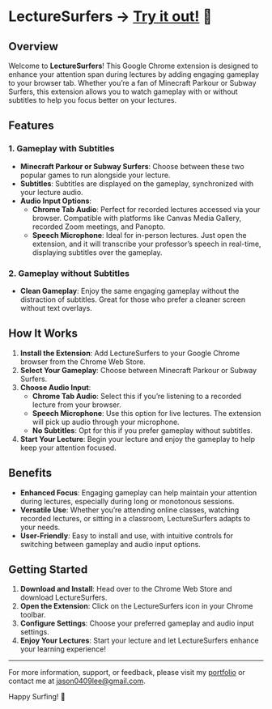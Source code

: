 # LectureSurfers -> [Try it out!](https://chromewebstore.google.com/detail/lecturesurfers/gpenhfhlcpemdkjacaompcedbcknjiko) 🌊

## Overview

Welcome to **LectureSurfers**! This Google Chrome extension is designed to enhance your attention span during lectures by adding engaging gameplay to your browser tab. Whether you’re a fan of Minecraft Parkour or Subway Surfers, this extension allows you to watch gameplay with or without subtitles to help you focus better on your lectures.

## Features

### 1. Gameplay with Subtitles
- **Minecraft Parkour or Subway Surfers**: Choose between these two popular games to run alongside your lecture.
- **Subtitles**: Subtitles are displayed on the gameplay, synchronized with your lecture audio.
- **Audio Input Options**: 
  - **Chrome Tab Audio**: Perfect for recorded lectures accessed via your browser. Compatible with platforms like Canvas Media Gallery, recorded Zoom meetings, and Panopto.
  - **Speech Microphone**: Ideal for in-person lectures. Just open the extension, and it will transcribe your professor’s speech in real-time, displaying subtitles over the gameplay.

### 2. Gameplay without Subtitles
- **Clean Gameplay**: Enjoy the same engaging gameplay without the distraction of subtitles. Great for those who prefer a cleaner screen without text overlays.

## How It Works

1. **Install the Extension**: Add LectureSurfers to your Google Chrome browser from the Chrome Web Store.
2. **Select Your Gameplay**: Choose between Minecraft Parkour or Subway Surfers.
3. **Choose Audio Input**:
   - **Chrome Tab Audio**: Select this if you’re listening to a recorded lecture from your browser.
   - **Speech Microphone**: Use this option for live lectures. The extension will pick up audio through your microphone.
   - **No Subtitles**: Opt for this if you prefer gameplay without subtitles.
4. **Start Your Lecture**: Begin your lecture and enjoy the gameplay to help keep your attention focused.

## Benefits

- **Enhanced Focus**: Engaging gameplay can help maintain your attention during lectures, especially during long or monotonous sessions.
- **Versatile Use**: Whether you’re attending online classes, watching recorded lectures, or sitting in a classroom, LectureSurfers adapts to your needs.
- **User-Friendly**: Easy to install and use, with intuitive controls for switching between gameplay and audio input options.

## Getting Started

1. **Download and Install**: Head over to the Chrome Web Store and download LectureSurfers.
2. **Open the Extension**: Click on the LectureSurfers icon in your Chrome toolbar.
3. **Configure Settings**: Choose your preferred gameplay and audio input settings.
4. **Enjoy Your Lectures**: Start your lecture and let LectureSurfers enhance your learning experience!

---

For more information, support, or feedback, please visit my [portfolio](https://vaten0x.github.io/react-portfolio/) or contact me at [jason0409lee@gmail.com](jason0409lee@gmail.com). 

Happy Surfing! 🌊